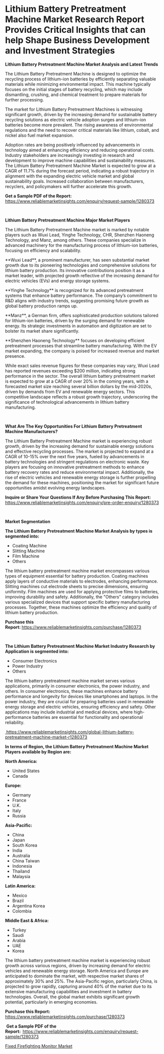 <p><h1>Lithium Battery Pretreatment Machine Market Research Report Provides Critical Insights that can help Shape Business Development and Investment Strategies</h1></p><p><strong>Lithium Battery Pretreatment Machine Market Analysis and Latest Trends</strong></p>
<p><p>The Lithium Battery Pretreatment Machine is designed to optimize the recycling process of lithium-ion batteries by efficiently separating valuable materials while minimizing environmental impact. This machine typically focuses on the initial stages of battery recycling, which may include dismantling, crushing, and chemical treatment to prepare materials for further processing. </p><p>The market for Lithium Battery Pretreatment Machines is witnessing significant growth, driven by the increasing demand for sustainable battery recycling solutions as electric vehicle adoption surges and lithium-ion batteries become more prevalent. The rising awareness of environmental regulations and the need to recover critical materials like lithium, cobalt, and nickel also fuel market expansion. </p><p>Adoption rates are being positively influenced by advancements in technology aimed at enhancing efficiency and reducing operational costs. Industry stakeholders are increasingly investing in research and development to improve machine capabilities and sustainability measures. The Lithium Battery Pretreatment Machine Market is expected to grow at a CAGR of 11.7% during the forecast period, indicating a robust trajectory in alignment with the expanding electric vehicle market and global sustainability goals. Increased collaboration between manufacturers, recyclers, and policymakers will further accelerate this growth.</p></p>
<p><strong>Get a Sample PDF of the Report:&nbsp;</strong> <a href="https://www.reliablemarketinsights.com/enquiry/request-sample/1280373?utm_campaign=3015&utm_medium=2&utm_source=Github&utm_content=ia&utm_term=24032025&utm_id=lithium-battery-pretreatment-machine">https://www.reliablemarketinsights.com/enquiry/request-sample/1280373</a></p>
<p>&nbsp;</p>
<p><strong>Lithium Battery Pretreatment Machine Major Market Players</strong></p>
<p><p>The Lithium Battery Pretreatment Machine market is marked by notable players such as Wuxi Lead, Yinghe Technology, CHR, Shenzhen Haoneng Technology, and Manz, among others. These companies specialize in advanced machinery for the manufacturing process of lithium-ion batteries, focusing on efficiency and scalability.</p><p>**Wuxi Lead**, a prominent manufacturer, has seen substantial market growth due to its pioneering technologies and comprehensive solutions for lithium battery production. Its innovative contributions position it as a market leader, with projected growth reflective of the increasing demand for electric vehicles (EVs) and energy storage systems.</p><p>**Yinghe Technology** is recognized for its advanced pretreatment systems that enhance battery performance. The company’s commitment to R&D aligns with industry trends, suggesting promising future growth as global battery production ramps up.</p><p>**Manz**, a German firm, offers sophisticated production solutions tailored for lithium-ion batteries, driven by the surging demand for renewable energy. Its strategic investments in automation and digitization are set to bolster its market share significantly.</p><p>**Shenzhen Haoneng Technology** focuses on developing efficient pretreatment processes that streamline battery manufacturing. With the EV market expanding, the company is poised for increased revenue and market presence.</p><p>While exact sales revenue figures for these companies may vary, Wuxi Lead has reported revenues exceeding $200 million, indicating strong performance in the sector. The overall lithium battery pretreatment market is expected to grow at a CAGR of over 20% in the coming years, with a forecasted market size reaching several billion dollars by the mid-2020s, driven by demands from EV and renewable energy sectors. This competitive landscape reflects a robust growth trajectory, underscoring the significance of technological advancements in lithium battery manufacturing.</p></p>
<p>&nbsp;</p>
<p><strong>What Are The Key Opportunities For Lithium Battery Pretreatment Machine Manufacturers?</strong></p>
<p><p>The Lithium Battery Pretreatment Machine market is experiencing robust growth, driven by the increasing demand for sustainable energy solutions and effective recycling processes. The market is projected to expand at a CAGR of 10-15% over the next five years, fueled by advancements in battery technologies and stringent regulations on electronic waste. Key players are focusing on innovative pretreatment methods to enhance battery recovery rates and reduce environmental impact. Additionally, the rise of electric vehicles and renewable energy storage is further propelling the demand for these machines, positioning the market for significant future opportunities amidst evolving energy landscapes.</p></p>
<p><strong>Inquire or Share Your Questions If Any Before Purchasing This Report:</strong> <a href="https://www.reliablemarketinsights.com/enquiry/pre-order-enquiry/1280373?utm_campaign=3015&utm_medium=2&utm_source=Github&utm_content=ia&utm_term=24032025&utm_id=lithium-battery-pretreatment-machine">https://www.reliablemarketinsights.com/enquiry/pre-order-enquiry/1280373</a></p>
<p>&nbsp;</p>
<p><strong>Market Segmentation</strong></p>
<p><strong>The Lithium Battery Pretreatment Machine Market Analysis by types is segmented into:</strong></p>
<p><ul><li>Coating Machine</li><li>Slitting Machine</li><li>Film Machine</li><li>Others</li></ul></p>
<p><p>The lithium battery pretreatment machine market encompasses various types of equipment essential for battery production. Coating machines apply layers of conductive materials to electrodes, enhancing performance. Slitting machines cut electrode sheets to precise dimensions, ensuring uniformity. Film machines are used for applying protective films to batteries, improving durability and safety. Additionally, the "Others" category includes various specialized devices that support specific battery manufacturing processes. Together, these machines optimize the efficiency and quality of lithium battery production.</p></p>
<p><strong>Purchase this Report:&nbsp;</strong><a href="https://www.reliablemarketinsights.com/purchase/1280373?utm_campaign=3015&utm_medium=2&utm_source=Github&utm_content=ia&utm_term=24032025&utm_id=lithium-battery-pretreatment-machine">https://www.reliablemarketinsights.com/purchase/1280373</a></p>
<p>&nbsp;</p>
<p><strong>The Lithium Battery Pretreatment Machine Market Industry Research by Application is segmented into:</strong></p>
<p><ul><li>Consumer Electronics</li><li>Power Industry</li><li>Others</li></ul></p>
<p><p>The lithium battery pretreatment machine market serves various applications, primarily in consumer electronics, the power industry, and others. In consumer electronics, these machines enhance battery performance and longevity for devices like smartphones and laptops. In the power industry, they are crucial for preparing batteries used in renewable energy storage and electric vehicles, ensuring efficiency and safety. Other applications may include industrial and medical devices, where high-performance batteries are essential for functionality and operational reliability.</p></p>
<p><a href="https://www.reliablemarketinsights.com/global-lithium-battery-pretreatment-machine-market-r1280373?utm_campaign=3015&utm_medium=2&utm_source=Github&utm_content=ia&utm_term=24032025&utm_id=lithium-battery-pretreatment-machine">&nbsp;https://www.reliablemarketinsights.com/global-lithium-battery-pretreatment-machine-market-r1280373</a></p>
<p><strong>In terms of Region, the Lithium Battery Pretreatment Machine Market Players available by Region are:</strong></p>
<p>
    <p> <strong> North America: </strong>
        <ul>
            <li>United States</li>
            <li>Canada</li>
        </ul>
        </p> 
    <p> <strong> Europe: </strong>
        <ul>
            <li>Germany</li>
            <li>France</li>
            <li>U.K.</li>
            <li>Italy</li>
            <li>Russia</li>
        </ul>
        </p> 
    <p> <strong> Asia-Pacific: </strong>
        <ul>
            <li>China</li>
            <li>Japan</li>
            <li>South Korea</li>
            <li>India</li>
            <li>Australia</li>
            <li>China Taiwan</li>
            <li>Indonesia</li>
            <li>Thailand</li>
            <li>Malaysia</li>
        </ul>
        </p> 
    <p> <strong> Latin America: </strong>
        <ul>
            <li>Mexico</li>
            <li>Brazil</li>
            <li>Argentina Korea</li>
            <li>Colombia</li>
        </ul>
        </p> 
    <p> <strong> Middle East & Africa: </strong>
        <ul>
            <li>Turkey</li>
            <li>Saudi</li>
            <li>Arabia</li>
            <li>UAE</li>
            <li>Korea</li>
        </ul>
    </p>
    </p>
<p><p>The lithium battery pretreatment machine market is experiencing robust growth across various regions, driven by increasing demand for electric vehicles and renewable energy storage. North America and Europe are anticipated to dominate the market, with respective market shares of approximately 30% and 25%. The Asia-Pacific region, particularly China, is projected to grow rapidly, capturing around 40% of the market due to its extensive manufacturing capabilities and investment in battery technologies. Overall, the global market exhibits significant growth potential, particularly in emerging economies.</p></p>
<p><strong>Purchase this Report: </strong><a href="https://www.reliablemarketinsights.com/purchase/1280373?utm_campaign=3015&utm_medium=2&utm_source=Github&utm_content=ia&utm_term=24032025&utm_id=lithium-battery-pretreatment-machine">https://www.reliablemarketinsights.com/purchase/1280373</a></p>
<p>&nbsp;<strong>Get a Sample PDF of the Report:&nbsp;&nbsp;</strong><a href="https://www.reliablemarketinsights.com/enquiry/request-sample/1280373?utm_campaign=3015&utm_medium=2&utm_source=Github&utm_content=ia&utm_term=24032025&utm_id=lithium-battery-pretreatment-machine">https://www.reliablemarketinsights.com/enquiry/request-sample/1280373</a></p>
<p><strong></strong></p>
<p><p><a href="https://github.com/saroarmaicky/Market-Research-Report-List-1/blob/main/fixed-firefighting-monitor-market.md?utm_campaign=3015&utm_medium=2&utm_source=Github&utm_content=ia&utm_term=24032025&utm_id=lithium-battery-pretreatment-machine">Fixed Firefighting Monitor Market</a></p></p>